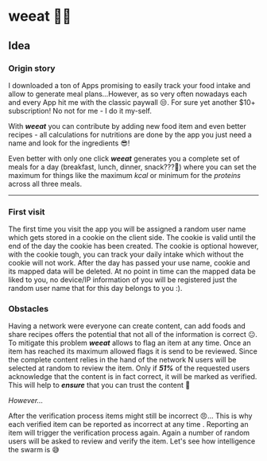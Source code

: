 # weeat 🍏🍒 

## Idea
### Origin story
I downloaded a ton of Apps promising to easily track your food intake and allow to generate meal plans...However, as so very often nowadays each and every App hit me with the classic paywall 😒. For sure yet another $10+ subscription! No not for me - I do it my-self. 

With ***weeat*** you can contribute by adding new food item and even better recipes - all calculations for nutritions are done by the app you just need a name and look for the ingredients 😎! 

Even better with only one click ***weeat*** generates you a complete set of meals for a day (breakfast, lunch, dinner, snack???🤤) where you can set the maximum for things like the maximum *kcal* or minimum for the *proteins* across all three meals. 
<hr>

### First visit

The first time you visit the app you will be assigned a random user name which gets stored in a cookie on the client side. The cookie is valid until the end of the day the cookie has been created. The cookie is optional however, with the cookie tough, you can track your daily intake which without the cookie will not work. After the day has passed your use name, cookie and its mapped data will be deleted. At no point in time can the mapped data be liked to you, no device/IP information of you will be registered just the random user name that for this day belongs to you :).

### Obstacles
Having a network were everyone can create content, can add foods and share recipes offers the potential that not all of the information is correct 😐. To mitigate this problem ***weeat*** allows to flag an item at any time. Once an item has reached its maximum allowed flags it is send to be reviewed. Since the complete content relies in the hand of the network N users will be selected at random to review the item.
Only if ***51%*** of the requested users acknowledge that the content is in fact correct, it will be marked as verified.
This will help to ***ensure*** that you can trust the content 🤝

*However...*

After the verification process items might still be incorrect 😠... This is why each verified item can be reported as incorrect at any time . Reporting an item will trigger the verification process again. Again a number of random users will be asked to review and verify the item. Let's see how intelligence the swarm is 😅
